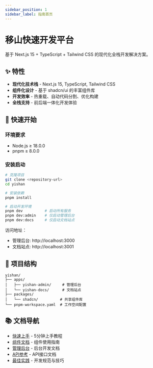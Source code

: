 ```yaml
---
sidebar_position: 1
sidebar_label: 指南首页
---
```


# 移山快速开发平台

基于 Next.js 15 + TypeScript + Tailwind CSS 的现代化全栈开发解决方案。

## ✨ 特性

- **现代化技术栈** - Next.js 15, TypeScript, Tailwind CSS
- **组件化设计** - 基于 shadcn/ui 的丰富组件库
- **开发效率** - 热重载、自动代码分割、优化构建
- **全栈支持** - 前后端一体化开发体验

## 🚀 快速开始

### 环境要求

- Node.js ≥ 18.0.0
- pnpm ≥ 8.0.0

### 安装启动

```bash
# 克隆项目
git clone <repository-url>
cd yishan

# 安装依赖
pnpm install

# 启动开发环境
pnpm dev          # 启动所有服务
pnpm dev:admin    # 仅启动管理后台
pnpm dev:docs     # 仅启动文档站点
```

访问地址：
- 管理后台: http://localhost:3000
- 文档站点: http://localhost:3001

## 📁 项目结构

```
yishan/
├── apps/
│   ├── yishan-admin/     # 管理后台
│   └── yishan-docs/      # 文档站点
├── packages/
│   └── shadcn/          # 共享组件库
└── pnpm-workspace.yaml  # 工作空间配置
```

## 📚 文档导航

- [快速上手](/guide/quick-start) - 5分钟上手教程
- [组件文档](/components) - 组件使用指南
- [管理后台](/admin) - 后台开发文档
- [API参考](/api) - API接口文档
- [最佳实践](/guide/best-practices) - 开发规范与技巧